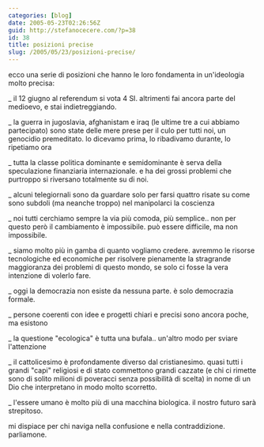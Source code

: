 ```yaml
---
categories: [blog]
date: 2005-05-23T02:26:56Z
guid: http://stefanocecere.com/?p=38
id: 38
title: posizioni precise
slug: /2005/05/23/posizioni-precise/
---
```


ecco una serie di posizioni che hanno le loro fondamenta in un'ideologia molto precisa:

_ il 12 giugno al referendum si vota 4 SI. altrimenti fai ancora parte del medioevo, e stai indietreggiando.
  
_ la guerra in jugoslavia, afghanistam e iraq (le ultime tre a cui abbiamo partecipato) sono state delle mere prese per il culo per tutti noi, un genocidio premeditato. lo dicevamo prima, lo ribadivamo durante, lo ripetiamo ora
  
_ tutta la classe politica dominante e semidominante è serva della speculazione finanziaria internazionale. e ha dei grossi problemi che purtroppo si riversano totalmente su di noi.
  
_ alcuni telegiornali sono da guardare solo per farsi quattro risate su come sono subdoli (ma neanche troppo) nel manipolarci la coscienza
  
_ noi tutti cerchiamo sempre la via più comoda, più semplice.. non per questo però il cambiamento è impossibile. può essere difficile, ma non impossibile.
  
_ siamo molto più in gamba di quanto vogliamo credere. avremmo le risorse tecnologiche ed economiche per risolvere pienamente la stragrande maggioranza dei problemi di questo mondo, se solo ci fosse la vera intenzione di volerlo fare.
  
_ oggi la democrazia non esiste da nessuna parte. è solo democrazia formale.
  
_ persone coerenti con idee e progetti chiari e precisi sono ancora poche, ma esistono
  
_ la questione "ecologica" è tutta una bufala.. un'altro modo per sviare l'attenzione
  
_ il cattolicesimo è profondamente diverso dal cristianesimo. quasi tutti i grandi "capi" religiosi e di stato commettono grandi cazzate (e chi ci rimette sono di solito milioni di poveracci senza possibilità di scelta) in nome di un Dio che interpretano in modo molto scorretto.
  
_ l'essere umano è molto più di una macchina biologica. il nostro futuro sarà strepitoso.

mi dispiace per chi naviga nella confusione e nella contraddizione. parliamone.